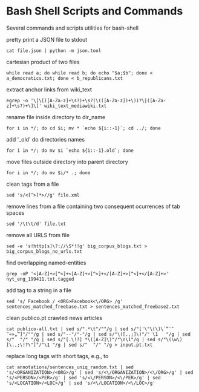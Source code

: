 Bash Shell Scripts and Commands
===============================

Several commands and scripts utilities for bash-shell


pretty print a JSON file to stdout

    cat file.json | python -m json.tool


cartesian product of two files

    while read a; do while read b; do echo "$a;$b"; done < a_democratics.txt; done < b_republicans.txt


extract anchor links from wiki_text

    egrep -o '\[\[([A-Za-z]+\s?)+\s?(\(([A-Za-z])+\))?\|([A-Za-z]+\s?)+\]\]' wiki_text_mediawiki.txt


rename file inside directory to dir_name

    for i in */; do cd $i; mv * `echo ${i::-1}`; cd ../; done


add '_old' do directories names

    for i in */; do mv $i `echo ${i::-1}.old`; done


move files outside directory into parent directory

    for i in */; do mv $i/* .; done


clean tags from a file
   
    sed 's/<[^>]*>//g' file.xml


remove lines from a file containing two consequent ocurrences of tab spaces

    sed '/\t\t/d' file.txt


remove all URLS from file

    sed -e 's!http[s]\?://\S*!!g' big_corpus_blogs.txt > big_corpus_blogs_no_urls.txt


find overlapping named-entities

    grep -oP '<[A-Z]+>[^<]+<[A-Z]+>[^<]+</[A-Z]+>[^<]+</[A-Z]+>' nyt_eng_199411.txt.tagged


add tag to a string in a file

    sed 's/ Facebook / <ORG>Facebook<\/ORG> /g' sentences_matched_freebase.txt > sentences_matched_freebase2.txt


clean publico.pt crawled news articles

    cat publico-all.txt | sed s/".*\t"/""/g | sed s/"['\"\(\)\`”′″‴«»„”]"/""/g | sed s/"--"/"-"/g | sed s/"\([.,;]\)"/" \1   "/g | sed s/"  "/" "/g | sed s/"[.\!?] *\([A-Z]\)"/"\n\1"/g | sed s/"\(\w\)[\.,;\!?\"]"/"\1 "/g | sed s/"  "/" "/g > input.pt.txt

replace long tags with short tags, e.g., <ORGANIZATION> to <ORG>

    cat annotations/sentences_uniq_random.txt | sed 's/<ORGANIZATION>/<ORG>/g' | sed 's/<\/ORGANIZATION>/<\/ORG>/g' | sed 's/<PERSON>/<PER>/g' | sed 's/<\/PERSON>/<\/PER>/g' | sed 's/<LOCATION>/<LOC>/g' | sed 's/<\/LOCATION>/<\/LOC>/g'
